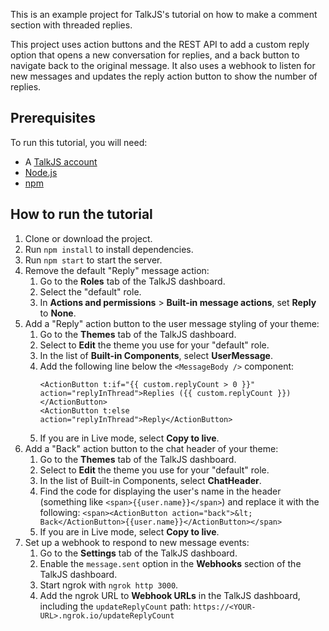 This is an example project for TalkJS's tutorial on how to make a comment section with threaded replies.

This project uses action buttons and the REST API to add a custom reply option that opens a new conversation for replies, and a back button to navigate back to the original message. It also uses a webhook to listen for new messages and updates the reply action button to show the number of replies.

## Prerequisites

To run this tutorial, you will need:

- A [TalkJS account](https://talkjs.com/dashboard/login)
- [Node.js](https://nodejs.org/en)
- [npm](https://www.npmjs.com/)

## How to run the tutorial

1. Clone or download the project.
2. Run `npm install` to install dependencies.
3. Run `npm start` to start the server.
4. Remove the default "Reply" message action:
   1. Go to the **Roles** tab of the TalkJS dashboard.
   2. Select the "default" role.
   3. In **Actions and permissions** > **Built-in message actions**, set **Reply** to **None**.
5. Add a "Reply" action button to the user message styling of your theme:
   1. Go to the **Themes** tab of the TalkJS dashboard.
   2. Select to **Edit** the theme you use for your "default" role.
   3. In the list of **Built-in Components**, select **UserMessage**.
   4. Add the following line below the `<MessageBody />` component:
      ```
      <ActionButton t:if="{{ custom.replyCount > 0 }}" action="replyInThread">Replies ({{ custom.replyCount }})</ActionButton>
      <ActionButton t:else action="replyInThread">Reply</ActionButton>
      ```
   5. If you are in Live mode, select **Copy to live**.
6. Add a "Back" action button to the chat header of your theme:
   1. Go to the **Themes** tab of the TalkJS dashboard.
   2. Select to **Edit** the theme you use for your "default" role.
   3. In the list of Built-in Components, select **ChatHeader**.
   4. Find the code for displaying the user's name in the header (something like `<span>{{user.name}}</span>`) and replace it with the following:
      `<span><ActionButton action="back">&lt; Back</ActionButton>{{user.name}}</ActionButton></span>`
   5. If you are in Live mode, select **Copy to live**.
7. Set up a webhook to respond to new message events:
   1. Go to the **Settings** tab of the TalkJS dashboard.
   2. Enable the `message.sent` option in the **Webhooks** section of the TalkJS dashboard.
   3. Start ngrok with `ngrok http 3000`.
   4. Add the ngrok URL to **Webhook URLs** in the TalkJS dashboard, including the `updateReplyCount` path: `https://<YOUR-URL>.ngrok.io/updateReplyCount`
